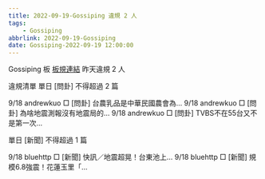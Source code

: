 ```yaml
---
title: 2022-09-19-Gossiping 違規 2 人
tags:
    - Gossiping
abbrlink: 2022-09-19-Gossiping
date: Gossiping-2022-09-19 12:00:00
---
```

Gossiping 板 [板規連結](https://www.ptt.cc/bbs/Gossiping/M.1637425085.A.07D.html)
昨天違規 2 人
<!-- more -->

違規清單
單日 [問卦] 不得超過 2 篇

9/18 andrewkuo □ [問卦] 台農乳品是中華民國農會為…
9/18 andrewkuo □ [問卦] 為啥地震測報沒有地震局的…
9/18 andrewkuo □ [問卦] TVBS不在55台又不是第一次…

單日 [新聞] 不得超過 1 篇

9/18 bluehttp □ [新聞] 快訊／地震超晃！台東池上…
9/18 bluehttp □ [新聞] 規模6.8強震！花蓮玉里「…